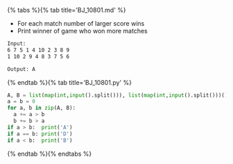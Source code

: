 {% tabs %}{% tab title='BJ_10801.md' %}

* For each match number of larger score wins
* Print winner of game who won more matches

```txt
Input:
6 7 5 1 4 10 2 3 8 9
1 10 2 9 4 8 3 7 5 6

Output: A
```

{% endtab %}{% tab title='BJ_10801.py' %}

```py
A, B = list(map(int,input().split())), list(map(int,input().split()))()
a = b = 0
for a, b in zip(A, B):
  a += a > b
  b += b > a
if a > b:  print('A')
if a == b: print('D')
if a < b:  print('B')
```

{% endtab %}{% endtabs %}
